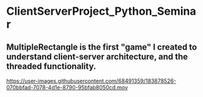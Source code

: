 # ClientServerProject_Python_Seminar

## MultipleRectangle is the first "game" I created to understand client-server architecture, and the threaded functionality.


https://user-images.githubusercontent.com/68491359/183878526-070bbfad-7078-4d1e-8790-95bfab8050cd.mov

